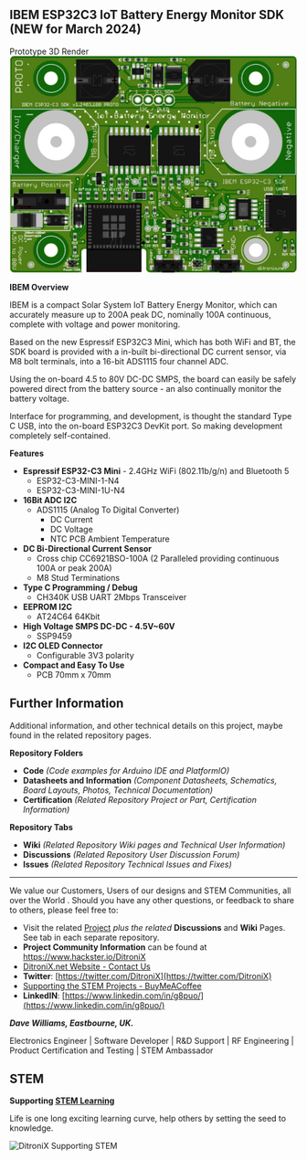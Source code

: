 ## IBEM ESP32C3 IoT Battery Energy Monitor SDK  (NEW for March 2024)

Prototype 3D Render
![Display-Type-B](https://github.com/DitroniX/IBEM-IoT-Battery-Energy-Monitor/blob/main/IBEM-ESP32C3-SDK%20v1%202403-100%20PROTO%20PCA%20BETA%20Layout.jpg?raw=true)

**IBEM Overview**

IBEM is a compact Solar System IoT Battery Energy Monitor, which can accurately measure up to 200A peak DC, nominally 100A continuous, complete with voltage and power monitoring.

Based on the new Espressif ESP32C3 Mini, which has both WiFi and BT, the SDK board is provided with a in-built bi-directional DC current sensor, via M8 bolt terminals, into a 16-bit ADS1115 four channel ADC. 

Using the on-board 4.5 to 80V DC-DC SMPS, the board can easily be safely powered direct from the battery source - an also continually monitor the battery voltage.

Interface for programming, and development, is thought the standard Type C USB, into the on-board ESP32C3 DevKit port.  So making development completely self-contained.

**Features**

 - **Espressif ESP32-C3 Mini** - 2.4GHz WiFi (802.11b/g/n) and Bluetooth 5
	 - ESP32-C3-MINI-1-N4
	 - ESP32-C3-MINI-1U-N4
 - **16Bit ADC I2C**
	 - ADS1115 (Analog To Digital Converter)
		 - DC Current 
		 - DC Voltage
		 - NTC PCB Ambient Temperature
 - **DC Bi-Directional Current Sensor**
	 - Cross chip CC6921BSO-100A (2 Paralleled providing continuous 100A or peak 200A)
	 - M8 Stud Terminations
 - **Type C Programming / Debug**
	 - CH340K USB UART 2Mbps Transceiver
 - **EEPROM I2C** 
	 - AT24C64 64Kbit 
 - **High Voltage SMPS DC-DC - 4.5V~60V**
	 - SSP9459	
 - **I2C OLED Connector**
	 - Configurable 3V3 polarity
 - **Compact and Easy  To Use**
	 - PCB 70mm x 70mm

## **Further Information**

Additional information, and other technical details on this project, maybe found in the related repository pages.

**Repository Folders**

 - **Code** *(Code examples for Arduino  IDE and PlatformIO)*
 -  **Datasheets and Information** *(Component Datasheets, Schematics, Board Layouts, Photos, Technical Documentation)*
 - **Certification** *(Related Repository Project or Part, Certification Information)*

**Repository Tabs**

 - **Wiki** *(Related Repository Wiki pages and Technical User Information)*
 - **Discussions** *(Related Repository User Discussion Forum)*
 - **Issues** *(Related Repository Technical Issues and Fixes)*

***

We value our Customers, Users of our designs and STEM Communities, all over the World . Should you have any other questions, or feedback to share to others, please feel free to:

* Visit the related [Project](https://github.com/DitroniX?tab=repositories) *plus the related* **Discussions** and **Wiki** Pages.  See tab in each separate repository.
* **Project Community Information** can be found at https://www.hackster.io/DitroniX
* [DitroniX.net Website - Contact Us](https://ditronix.net/contact/)
* **Twitter**: [https://twitter.com/DitroniX](https://twitter.com/DitroniX)
* [Supporting the STEM Projects - BuyMeACoffee](https://www.buymeacoffee.com/DitroniX)
*  **LinkedIN**: [https://www.linkedin.com/in/g8puo/](https://www.linkedin.com/in/g8puo/)

***Dave Williams, Eastbourne, UK.***

Electronics Engineer | Software Developer | R&D Support | RF Engineering | Product Certification and Testing | STEM Ambassador

## STEM

**Supporting [STEM Learning](https://www.stem.org.uk/)**

Life is one long exciting learning curve, help others by setting the seed to knowledge.

![DitroniX Supporting STEM](https://hackster.imgix.net/uploads/attachments/1606838/stem_ambassador_-_100_volunteer_badge_edxfxlrfbc1_bjdqharfoe1_xbqi2KUcri.png?auto=compress%2Cformat&w=540&fit=max)
